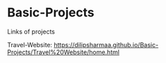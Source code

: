 # Basic-Projects

Links of projects 

Travel-Website: https://dilipsharmaa.github.io/Basic-Projects/Travel%20Website/home.html

